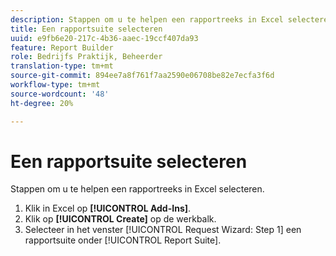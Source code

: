 ```yaml
---
description: Stappen om u te helpen een rapportreeks in Excel selecteren.
title: Een rapportsuite selecteren
uuid: e9fb6e20-217c-4b36-aaec-19ccf407da93
feature: Report Builder
role: Bedrijfs Praktijk, Beheerder
translation-type: tm+mt
source-git-commit: 894ee7a8f761f7aa2590e06708be82e7ecfa3f6d
workflow-type: tm+mt
source-wordcount: '48'
ht-degree: 20%

---
```



# Een rapportsuite selecteren

Stappen om u te helpen een rapportreeks in Excel selecteren.

1. Klik in Excel op **[!UICONTROL Add-Ins]**.
1. Klik op **[!UICONTROL Create]** op de werkbalk.
1. Selecteer in het venster [!UICONTROL Request Wizard: Step 1] een rapportsuite onder [!UICONTROL Report Suite].

